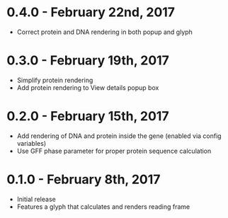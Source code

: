 # 0.4.0 - February 22nd, 2017

- Correct protein and DNA rendering in both popup and glyph

# 0.3.0 - February 19th, 2017

- Simplify protein rendering
- Add protein rendering to View details popup box

# 0.2.0 - February 15th, 2017

- Add rendering of DNA and protein inside the gene (enabled via config variables)
- Use GFF phase parameter for proper protein sequence calculation

# 0.1.0 - February 8th, 2017

- Initial release
- Features a glyph that calculates and renders reading frame
